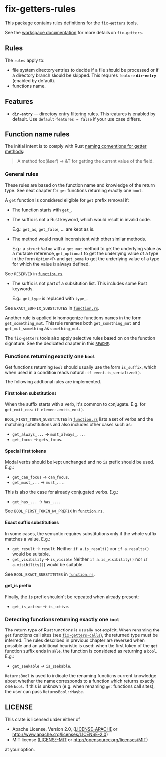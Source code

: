 # fix-getters-rules

This package contains rules definitions for the `fix-getters` tools.

See the [workspace documentation](../README.md) for more details on `fix-getters`.

## Rules

The `rules` apply to:

* file system directory entries to decide if a file should be processed or
  if a directory branch should be skipped. This requires `feature` **`dir-entry`**
  (enabled by default).
* functions name.

## Features

* **`dir-entry`** — directory entry filtering rules. This features is enabled by
  default. Use `default-features = false` if your use case differs.

## Function name rules

The initial intent is to comply with Rust [naming conventions for getter methods](https://doc.rust-lang.org/1.0.0/style/style/naming/README.html#getter/setter-methods-%5Brfc-344%5D):

> A method foo(&self) -> &T for getting the current value of the field.

### General rules

These rules are based on the function name and knowledge of the return type.
See next chapter for `get` functions returning exactly one `bool`.

A `get` function is considered eligible for `get` prefix removal if:

* The function starts with `get_`.
* The suffix is not a Rust keyword, which would result in invalid code.
  
  E.g.: `get_as`, `get_false`, ... are kept as is.

* The method would result inconsistent with other similar methods.

  E.g.: a `struct` `Value` with a `get_mut` method to get the underlying value
  as a mutable reference, `get_optional` to get the underlying value of a type
  in the form `Option<T>` and `get_some` to get the underlying value of a type
  for which the value is always defined.
  
See `RESERVED` in [`function.rs`](src/function.rs).
  
* The suffix is not part of a subsitution list. This includes some Rust keywords.
  
  E.g.: `get_type` is replaced with `type_`.
  
See `EXACT_SUFFIX_SUBSTITUTES` in [`function.rs`](src/function.rs).

Another rule is applied to homogenize functions names in the form
`get_something_mut`. This rule renames both `get_something_mut` and
`get_mut_something` as `something_mut`.

The `fix-getters` tools also apply selective rules based on on the function
signature. See the dedicated chapter in this [`README`](../README.md#get-functions-selection).

### Functions returning exactly one `bool`

Get functions returning `bool` should usually use the form `is_suffix`, which
when used in a condition reads natural: `if event.is_serialized()`.

The following addtional rules are implemented.

#### First token substitutions

When the suffix starts with a verb, it's common to conjugate. E.g. for
`get_emit_eos`: `if element.emits_eos()`.

`BOOL_FIRST_TOKEN_SUBSTITUTES` in [`function.rs`](src/function.rs) lists a set
of verbs and the matching substitutions and also includes other cases such as:

* `get_always_...` -> `must_always_...`.
* `get_focus` -> `gets_focus`.

#### Special first tokens

Modal verbs should be kept unchanged and no `is` prefix should be used. E.g.:

* `get_can_focus` -> `can_focus`.
* `get_must_...` -> `must_...`.

This is also the case for already conjugated verbs. E.g.:

* `get_has_...` -> `has_...`.

See `BOOL_FIRST_TOKEN_NO_PREFIX` in [`function.rs`](src/function.rs).

#### Exact suffix substitutions

In some cases, the semantic requires substitutions only if the whole suffix
matches a value. E.g.:

* `get_result` -> `result`. Neither `if a.is_result()` nor `if a.results()`
  would be suitable.
* `get_visibility` -> `is_visible` Neither `if a.is_visibility()` nor
  `if a.visibility()`) would be suitable.

See `BOOL_EXACT_SUBSTITUTES` in [`function.rs`](src/function.rs).

#### get_is prefix

Finally, the `is` prefix shouldn't be repeated when already present:

* `get_is_active` -> `is_active`.

### Detecting functions returning exactly one `bool`

The return type of Rust functions is usually not explicit. When renaming the
`get` functions call sites (see [`fix-getters-calls`](../fix-calls)), the
returned type must be inferred. The rules described in previous chapter are
reversed when possible and an additional heuristic is used: when the first token
of the `get` function suffix ends in `able`, the function is considered as
returning a `bool`. E.g.:

* `get_seekable` -> `is_seekable`.

`ReturnsBool` is used to indicate the renaming functions current knowledge about
whether the name corresponds to a function which returns exactly one `bool`. If
this is unknown (e.g. when renaming `get` functions call sites), the user can
pass `ReturnsBool::Maybe`.

## LICENSE

This crate is licensed under either of

 * Apache License, Version 2.0, ([LICENSE-APACHE](LICENSE-APACHE) or
   http://www.apache.org/licenses/LICENSE-2.0)
 * MIT license ([LICENSE-MIT](LICENSE-MIT) or
   http://opensource.org/licenses/MIT)

at your option.
